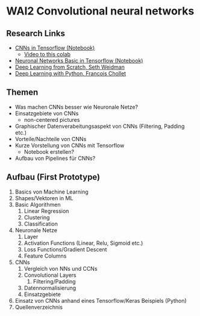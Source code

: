 # WAI2 Convolutional neural networks

## Research Links
- [CNNs in Tensorflow (Notebook)](https://colab.research.google.com/drive/1ZZXnCjFEOkp_KdNcNabd14yok0BAIuwS#forceEdit=true&sandboxMode=true&scrollTo=tdqlqfhLCHZl)
  - [Video to this colab](https://www.youtube.com/watch?v=tPYj3fFJGjk&t=16823s)
- [Neuronal Networks Basic in Tensorflow (Notebook)](https://colab.research.google.com/drive/1m2cg3D1x3j5vrFc-Cu0gMvc48gWyCOuG#forceEdit=true&sandboxMode=true)
- [Deep Learning from Scratch, Seth Weidman](https://learning.oreilly.com/library/view/deep-learning-from/9781492041405/)
- [Deep Learning with Python, Francois Chollet](https://learning.oreilly.com/library/view/deep-learning-with/9781617294433)

## Themen
- Was machen CNNs besser wie Neuronale Netze?
- Einsatzgebiete von CNNs
  - non-centered pictures
- Graphischer Datenverabeitungsaspekt von CNNs (Filtering, Padding etc.)
- Vorteile/Nachteile von CNNs
- Kurze Vorstellung von CNNs mit Tensorflow
  - Notebook erstellen?
- Aufbau von Pipelines für CNNs?

## Aufbau (First Prototype)
1. Basics von Machine Learning
  1. Shapes/Vektoren in ML
  2. Basic Algorithmen
     1. Linear Regression
     2. Clustering
     3. Classification
  3. Neuronale Netze
     1. Layer
     1. Activation Functions (Linear, Relu, Sigmoid etc.)
     2. Loss Functions/Gradient Descent
     1. Feature Columns
2. CNNs
   1. Vergleich von NNs und CCNs
   2. Convolutional Layers
      1. Filtering/Padding
   3. Datennormalisierung
   3. Einsatzgebiete
3. Einsatz von CNNs anhand eines Tensorflow/Keras Beispiels (Python)
4. Quellenverzeichnis